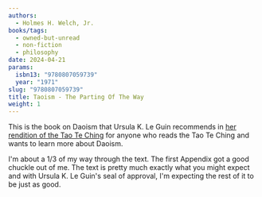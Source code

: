 ```yaml
---
authors:
  - Holmes H. Welch, Jr.
books/tags:
  - owned-but-unread
  - non-fiction
  - philosophy
date: 2024-04-21
params:
  isbn13: "9780807059739"
  year: "1971"
slug: "9780807059739"
title: Taoism - The Parting Of The Way
weight: 1
---
```


This is the book on Daoism that Ursula K. Le Guin recommends in [her rendition of the Tao Te Ching](/books/2024-04-09) for anyone who reads the Tao Te Ching and wants to learn more about Daoism.

I'm about a 1/3 of my way through the text. The first Appendix got a good chuckle out of me. The text is pretty much exactly what you might expect and with Ursula K. Le Guin's seal of approval, I'm expecting the rest of it to be just as good.

<!--more-->
